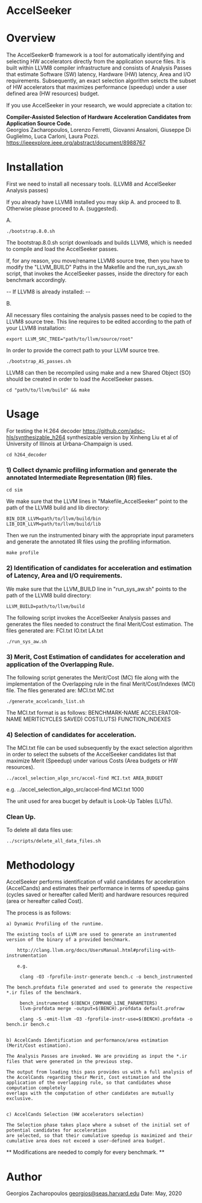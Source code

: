 # AccelSeeker

# Overview

The AccelSeeker© framework is a tool for automatically identifying and selecting HW accelerators directly from 
the application source files. It is built within LLVM8 compiler infrastructure and consists of Analysis Passes
that estimate Software (SW) latency, Hardware (HW) latency, Area and I/O requirements. Subsequently, an exact 
selection algorithm selects the subset of HW accelerators that maximizes performance (speedup) under a user
defined area (HW resources) budget.

If you use AccelSeeker in your research, we would appreciate a citation to:

**Compiler-Assisted Selection of Hardware Acceleration Candidates from Application Source Code.**           
Georgios Zacharopoulos, Lorenzo Ferretti, Giovanni Ansaloni, Giuseppe Di Guglielmo, Luca Carloni, Laura Pozzi.      
https://ieeexplore.ieee.org/abstract/document/8988767

# Installation

First we need to install all necessary tools. (LLVM8 and AccelSeeker Analysis passes)

If you already have LLVM8 installed you may skip A. and proceed to B. Otherwise please proceed to A. (suggested).

A.

    ./bootstrap.8.0.sh


The bootstrap.8.0.sh script downloads and builds LLVM8, which is needed to compile and load the AccelSeeker passes. 

If, for any reason, you move/rename LLVM8 source tree, then you have to modify the
"LLVM_BUILD" Paths in the Makefile and the run_sys_aw.sh script, that invokes the AccelSeeker passes, inside the 
directory for each benchmark accordingly. 


-- If LLVM8 is already installed: --

B.

All necessary files containing the analysis passes need to be copied to the LLVM8 source tree. This line requires to be edited according to the path of your LLVM8 installation:

    export LLVM_SRC_TREE="path/to/llvm/source/root"

In order to provide the correct path to your LLVM source tree. 
 
    ./bootstrap_AS_passes.sh

LLVM8 can then be recompiled using make and a new Shared Object (SO) should be created in order to load the AccelSeeker passes.

    cd "path/to/llvm/build" && make


# Usage

For testing the H.264 decoder https://github.com/adsc-hls/synthesizable_h264 synthesizable version by Xinheng Liu et al of University of Illinois at Urbana-Champaign is used.

    cd h264_decoder

### 1) Collect dynamic profiling information and generate the annotated  Intermediate Representation (IR) files.

    cd sim

We make sure that the LLVM lines in "Makefile_AccelSeeker" point to the path of the LLVM8 build and lib directory:    

    BIN_DIR_LLVM=path/to/llvm/build/bin
    LIB_DIR_LLVM=path/to/llvm/build/lib

Then we run the instrumented binary with the appropriate input parameters and generate the annotated IR files using
the profiling information.    

    make profile

### 2) Identification of candidates for acceleration and estimation of Latency, Area and I/O requirements.   

We make sure that the LLVM_BUILD line in "run_sys_aw.sh" points to the path of the LLVM8 build directory:

    LLVM_BUILD=path/to/llvm/build

The following script invokes the AccelSeeker Analysis passes and generates the files needed to construct the final Merit/Cost estimation.
The files generated are: FCI.txt  IO.txt  LA.txt 
    
    ./run_sys_aw.sh


### 3) Merit, Cost Estimation of candidates for acceleration and application of the Overlapping Rule.

The following script generates the Merit/Cost (MC) file along with the implementation of the Overlapping rule in the final Merit/Cost/Indexes (MCI) file.
The files generated are: MCI.txt  MC.txt

    ./generate_accelcands_list.sh

The MCI.txt format is as follows:
BENCHMARK-NAME ACCELERATOR-NAME MERIT(CYCLES SAVED) COST(LUTS) FUNCTION_INDEXES

### 4) Selection of candidates for acceleration.

The MCI.txt file can be used subsequently by the exact selection algorithm in order to select the subsets of the AccelSeeker candidates list that maximize Merit (Speedup) under various Costs (Area budgets or HW resources).

    ../accel_selection_algo_src/accel-find MCI.txt AREA_BUDGET

e.g.  ../accel_selection_algo_src/accel-find MCI.txt 1000

The unit used for area bucget by default is Look-Up Tables (LUTs).

### Clean Up. 

To delete all data files use:

    ../scripts/delete_all_data_files.sh 


# Methodology

AccelSeeker performs identification of valid candidates for acceleration (AccelCands) and estimates their performance in terms of speedup gains (cycles saved or hereafter called Merit) and hardware resources required 
(area or hereafter called Cost).

The process is as follows:

    a) Dynamic Profiling of the runtime.

    The existing tools of LLVM are used to generate an instrumented version of the binary of a provided benchmark.

        http://clang.llvm.org/docs/UsersManual.html#profiling-with-instrumentation

        e.g.

         clang -O3 -fprofile-instr-generate bench.c -o bench_instrumented

    The bench.profdata file generated and used to generate the respective *.ir files of the benchmark.

         bench_instrumented $(BENCH_COMMAND_LINE_PARAMETERS)
         llvm-profdata merge -output=$(BENCH).profdata default.profraw

         clang -S -emit-llvm -O3 -fprofile-instr-use=$(BENCH).profdata -o bench.ir bench.c


    b) AccelCands Identification and performance/area estimation (Merit/Cost estimation).

    The Analysis Passes are invoked. We are providing as input the *.ir files that were generated in the previous step.

    The output from loading this pass provides us with a full analysis of the AccelCands regarding their Merit, Cost estimation and the application of the overlapping rule, so that candidates whose computation completely
    overlaps with the computation of other candidates are mutually exclusive.


    c) AccelCands Selection (HW accelerators selection)

    The Selection phase takes place where a subset of the initial set of potential candidates for acceleration
    are selected, so that their cumulative speedup is maximized and their cumulative area does not exceed a user-defined area budget.


** Modifications are needed to comply for every benchmark. **

# Author

Georgios Zacharopoulos georgios@seas.harvard.edu Date: May, 2020
